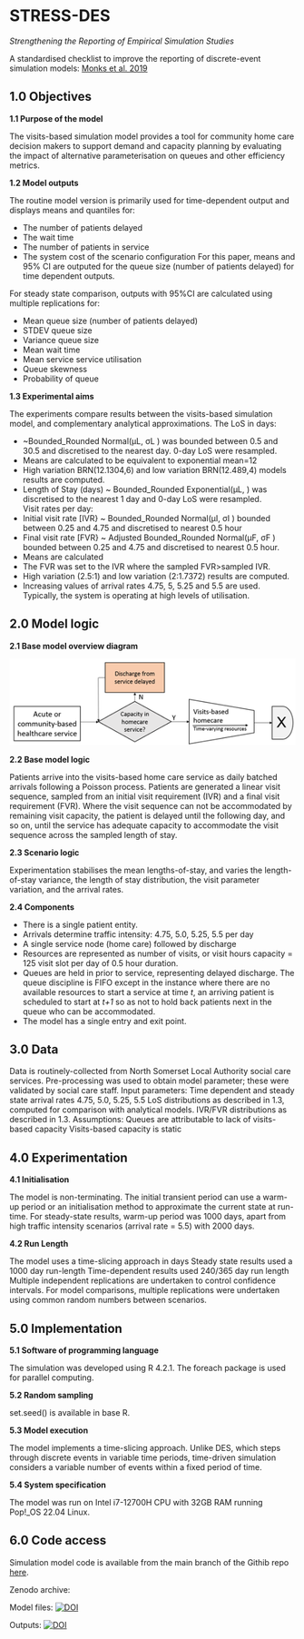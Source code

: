 # STRESS-DES

*Strengthening the Reporting of Empirical Simulation Studies*

A standardised checklist to improve the reporting of discrete-event simulation models:
[Monks et al. 2019](https://doi.org/10.1080/17477778.2018.1442155)

## 1.0 Objectives
**1.1 Purpose of the model**

The visits-based simulation model provides a tool for community home care decision makers to support demand and capacity planning by evaluating the impact of alternative parameterisation on queues and other efficiency metrics.

**1.2 Model outputs**  

The routine model version is primarily used for time-dependent output and displays means and quantiles for:
*	The number of patients delayed
*	The wait time
*	The number of patients in service
*	The system cost of the scenario configuration
For this paper, means and 95% CI are outputed for the queue size (number of patients delayed) for time dependent outputs.

For steady state comparison, outputs with 95%CI are calculated using multiple replications for:
*	Mean queue size (number of patients delayed)
*	STDEV queue size
*	Variance queue size
*	Mean wait time
*	Mean service service utilisation
*	Queue skewness
*	Probability of queue


**1.3 Experimental aims**  

The experiments compare results between the visits-based simulation model, and complementary analytical approximations.
The LoS in days: 
*	~Bounded_Rounded
 Normal(μL, σL )
was bounded between 0.5 and 30.5 and discretised to the nearest day. 0-day LoS were resampled. 
*	Means are calculated to be equivalent to exponential mean=12 
*	High variation BRN(12.1304,6) and low variation BRN(12.489,4) models results are computed. 
*	Length of Stay (days) ~ Bounded_Rounded
Exponential(μL, )
was discretised to the nearest 1 day and 0-day LoS were resampled.  
Visit rates per day: 
*	Initial visit rate [IVR} ~ Bounded_Rounded
Normal(μI, σI )
bounded between 0.25 and 4.75 and discretised to nearest 0.5 hour 
*	Final visit rate [FVR} ~ Adjusted Bounded_Rounded
Normal(μF, σF )
bounded between 0.25 and 4.75 and discretised to nearest 0.5 hour.   
*	Means are calculated 
*	The FVR was set to the IVR where the sampled FVR>sampled IVR.
*	High variation (2.5:1) and low variation (2:1.7372) results are computed.  
*	Increasing values of arrival rates 4.75, 5, 5.25 and 5.5 are used. Typically, the system is operating at high levels of utilisation.  


## 2.0 Model logic
**2.1 Base model overview diagram**


![Process Flow Map](images/visit_flow.png)

**2.2 Base model logic**

Patients arrive into the visits-based home care service as daily batched arrivals following a Poisson process. Patients are generated a linear visit sequence, sampled from an initial visit requirement (IVR) and a final visit requirement (FVR). Where the visit sequence can not be accommodated by remaining visit capacity, the patient is delayed until the following day, and so on, until the service has adequate capacity to accommodate the visit sequence across the sampled length of stay.


**2.3 Scenario logic**

Experimentation stabilises the mean lengths-of-stay, and varies the length-of-stay variance, the length of stay distribution, the visit parameter variation, and the arrival rates.

**2.4 Components**

*	There is a single patient entity.
*	Arrivals determine traffic intensity: 4.75, 5.0, 5.25, 5.5 per day
*	A single service node (home care) followed by discharge
*	Resources are represented as number of visits, or visit hours capacity = 125 visit slot per day of 0.5 hour duration. 
*	Queues are held in prior to service, representing delayed discharge. The queue discipline is FIFO except in the instance where there are no available resources to start a service at time *t*, an arriving patient is scheduled to start at *t+1* so as not to hold back patients next in the queue who can be accommodated.
*	The model has a single entry and exit point.


## 3.0 Data

Data is routinely-collected from North Somerset Local Authority social care services.
Pre-processing was used to obtain model parameter; these were validated by social care staff.
Input parameters:
Time dependent and steady state arrival rates 4.75, 5.0, 5.25, 5.5
LoS distributions as described in 1.3, computed for comparison with analytical models.
IVR/FVR distributions as described in 1.3.
Assumptions:
	Queues are attributable to lack of visits-based capacity
	Visits-based capacity is static

## 4.0 Experimentation
**4.1 Initialisation**

The model is non-terminating.
The initial transient period can use a warm-up period or an initialisation method to approximate the current state at run-time.
For steady-state results, warm-up period was 1000 days, apart from high traffic intensity scenarios (arrival rate = 5.5) with 2000 days.


**4.2 Run Length**  

The model uses a time-slicing approach in days
Steady state results used a 1000 day run-length
Time-dependent results used 240/365 day run length
Multiple independent replications are undertaken to control confidence intervals. For model comparisons, multiple replications were undertaken using common random numbers between scenarios.


## 5.0 Implementation

**5.1 Software of programming language**

The simulation was developed using R 4.2.1.
The foreach package is used for parallel computing.

**5.2 Random sampling**

set.seed() is available in base R.

**5.3 Model execution**

The model implements a time-slicing approach. Unlike DES, which steps through discrete events in variable time periods, time-driven simulation considers a variable number of events within a fixed period of time.

**5.4 System specification**

The model was run on Intel i7-12700H CPU with 32GB RAM running Pop!_OS 22.04 Linux.                                                                                                                                                                                                                                                                                                                                                                                                                                                                                                                                                                                                                                        
## 6.0 Code access

Simulation model code is available from the main branch of the Githib repo [here](https://github.com/AliHarp/IPACS_visits_based_paper/tree/main).

Zenodo archive:

Model files: [![DOI](https://zenodo.org/badge/DOI/10.5281/zenodo.7937061.svg)](https://doi.org/10.5281/zenodo.7937061) 
 
Outputs: [![DOI](https://zenodo.org/badge/DOI/10.5281/zenodo.7934721.svg)](https://doi.org/10.5281/zenodo.7934721)

 


